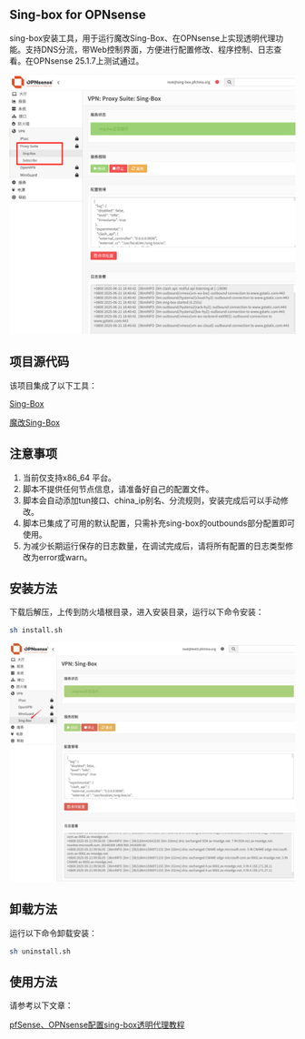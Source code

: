## Sing-box for OPNsense
sing-box安装工具，用于运行魔改Sing-Box、在OPNsense上实现透明代理功能。支持DNS分流，带Web控制界面，方便进行配置修改、程序控制、日志查看。在OPNsense 25.1.7上测试通过。

![](images/proxy.png)

## 项目源代码
该项目集成了以下工具：

[Sing-Box](https://github.com/SagerNet/sing-box) 

[魔改Sing-Box](https://github.com/Vincent-Loeng/sing-box) 
## 注意事项
1. 当前仅支持x86_64 平台。
2. 脚本不提供任何节点信息，请准备好自己的配置文件。
3. 脚本会自动添加tun接口、china_ip别名、分流规则，安装完成后可以手动修改。
4. 脚本已集成了可用的默认配置，只需补充sing-box的outbounds部分配置即可使用。
5. 为减少长期运行保存的日志数量，在调试完成后，请将所有配置的日志类型修改为error或warn。

## 安装方法
下载后解压，上传到防火墙根目录，进入安装目录，运行以下命令安装：

```bash
sh install.sh
```
![](images/install.png)

## 卸载方法
运行以下命令卸载安装：

```bash
sh uninstall.sh
```
## 使用方法
请参考以下文章：

[pfSense、OPNsense配置sing-box透明代理教程](https://pfchina.org/?p=12933)
